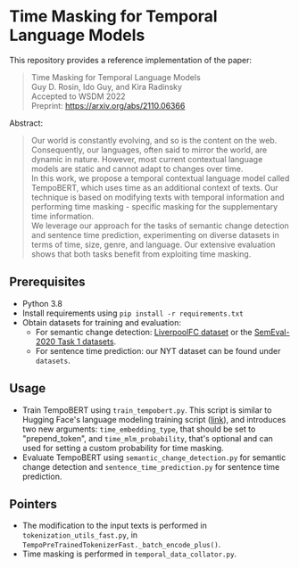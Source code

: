 # Time Masking for Temporal Language Models

This repository provides a reference implementation of the paper:
>Time Masking for Temporal Language Models<br>
Guy D. Rosin, Ido Guy, and Kira Radinsky<br>
Accepted to WSDM 2022<br>
Preprint: https://arxiv.org/abs/2110.06366


Abstract:
>Our world is constantly evolving, and so is the content on the web. Consequently, our languages, often said to mirror the world, are dynamic in nature.
However, most current contextual language models are static and cannot adapt to changes over time.<br>
In this work, we propose a temporal contextual language model called TempoBERT, which uses time as an additional context of texts.
Our technique is based on modifying texts with temporal information and performing time masking - specific masking for the supplementary time information.<br>
We leverage our approach for the tasks of semantic change detection and sentence time prediction, experimenting on diverse datasets in terms of time, size, genre, and language.
Our extensive evaluation shows that both tasks benefit from exploiting time masking.

## Prerequisites

- Python 3.8
- Install requirements using `pip install -r requirements.txt`
- Obtain datasets for training and evaluation: 
    - For semantic change detection: [LiverpoolFC dataset](https://github.com/marcodel13/Short-term-meaning-shift) or the [SemEval-2020 Task 1 datasets](https://www.ims.uni-stuttgart.de/en/research/resources/corpora/sem-eval-ulscd/).
    - For sentence time prediction: our NYT dataset can be found under `datasets`.

## Usage

- Train TempoBERT using `train_tempobert.py`. This script is similar to Hugging Face's language modeling training script ([link](https://github.com/huggingface/transformers/tree/master/examples/pytorch/language-modeling)), and introduces two new arguments: `time_embedding_type`, that should be set to "prepend_token", and `time_mlm_probability`, that's optional and can used for setting a custom probability for time masking.
- Evaluate TempoBERT using `semantic_change_detection.py` for semantic change detection and `sentence_time_prediction.py` for sentence time prediction.

## Pointers

- The modification to the input texts is performed in `tokenization_utils_fast.py`, in `TempoPreTrainedTokenizerFast._batch_encode_plus()`.
- Time masking is performed in `temporal_data_collator.py`.